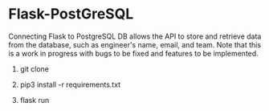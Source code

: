 # Flask-PostGreSQL
Connecting Flask to PostgreSQL DB allows the API to store and retrieve data from the database, such as engineer's name, email, and team. Note that this is a work in progress with bugs to be fixed and features to be implemented. 
 1. git clone
 
 2. pip3 install -r requirements.txt

 3. flask run
